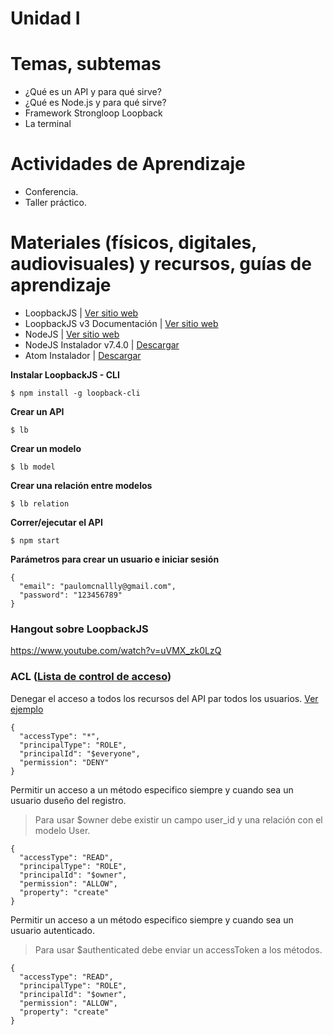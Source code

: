 # Unidad I

# Temas, subtemas

* ¿Qué es un API y para qué sirve?
* ¿Qué es Node.js y para qué sirve?
* Framework Strongloop  Loopback
* La terminal

# Actividades de Aprendizaje

* Conferencia.
* Taller práctico.

# Materiales (físicos, digitales, audiovisuales) y recursos, guías de aprendizaje

* LoopbackJS | [Ver sitio web](http://loopback.io/)
* LoopbackJS v3 Documentación | [Ver sitio web](http://loopback.io/doc/en/lb3/)
* NodeJS | [Ver sitio web](https://nodejs.org/es/)
* NodeJS Instalador v7.4.0 |  [Descargar](https://nodejs.org/dist/v7.4.0/node-v7.4.0-x64.msi)
* Atom Instalador | [Descargar](https://atom.io/)

**Instalar LoopbackJS - CLI**

    $ npm install -g loopback-cli

**Crear un API**

    $ lb

**Crear un modelo**

    $ lb model

**Crear una relación entre modelos**

    $ lb relation

**Correr/ejecutar el API**

    $ npm start

**Parámetros para crear un usuario e iniciar sesión**

    {
      "email": "paulomcnallly@gmail.com",
      "password": "123456789"
    }

### Hangout sobre LoopbackJS

https://www.youtube.com/watch?v=uVMX_zk0LzQ


### ACL ([Lista de control de acceso](https://es.wikipedia.org/wiki/Lista_de_control_de_acceso))

Denegar el acceso a todos los recursos del API par todos los usuarios. [Ver ejemplo](https://github.com/Informante/api/blob/master/common/models/post.json#L61)

    {
      "accessType": "*",
      "principalType": "ROLE",
      "principalId": "$everyone",
      "permission": "DENY"
    }

Permitir un acceso a un método especifico siempre y cuando sea un usuario duseño del registro.

> Para usar $owner debe existir un campo user_id y una relación con el modelo User.

    {
      "accessType": "READ",
      "principalType": "ROLE",
      "principalId": "$owner",
      "permission": "ALLOW",
      "property": "create"
    }

Permitir un acceso a un método especifico siempre y cuando sea un usuario autenticado.

> Para usar $authenticated debe enviar un accessToken a los métodos.

    {
      "accessType": "READ",
      "principalType": "ROLE",
      "principalId": "$owner",
      "permission": "ALLOW",
      "property": "create"
    }
